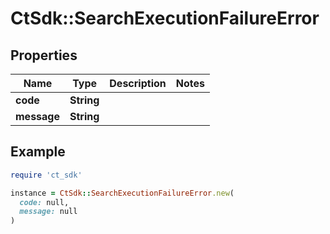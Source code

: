 # CtSdk::SearchExecutionFailureError

## Properties

| Name | Type | Description | Notes |
| ---- | ---- | ----------- | ----- |
| **code** | **String** |  |  |
| **message** | **String** |  |  |

## Example

```ruby
require 'ct_sdk'

instance = CtSdk::SearchExecutionFailureError.new(
  code: null,
  message: null
)
```

